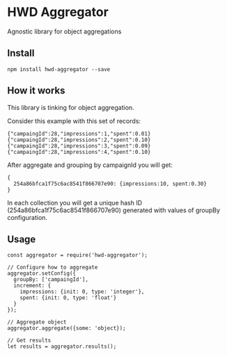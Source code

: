 # HWD Aggregator
Agnostic library for object aggregations

## Install
```
npm install hwd-aggregator --save
```

## How it works
This library is tinking for object aggregation.

Consider this example with this set of records:

```
{"campaingId":28,"impressions":1,"spent":0.01}
{"campaingId":28,"impressions":2,"spent":0.10}
{"campaingId":28,"impressions":3,"spent":0.09}
{"campaingId":28,"impressions":4,"spent":0.10}
```

After aggregate and grouping by campaignId you will get:
```
{
  254a86bfca1f75c6ac8541f866707e90: {impressions:10, spent:0.30}
}
```

In each collection you will get a unique hash ID (254a86bfca1f75c6ac8541f866707e90)
generated with values of groupBy configuration. 

## Usage
```
const aggregator = require('hwd-aggregator');

// Configure how to aggregate
aggregator.setConfig({
  groupBy: ['campaingId'],
  increment: {
    impressions: {init: 0, type: 'integer'},
    spent: {init: 0, type: 'float'}
  }
});

// Aggregate object
aggregator.aggregate({some: 'object});

// Get results
let results = aggregator.results();
```

